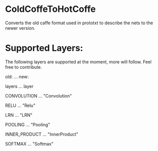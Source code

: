 # ColdCoffeToHotCoffe
Converts the old caffe format used in prototxt to describe the nets to the newer version. 


# Supported Layers:
The following layers are supported at the moment, more will follow. Feel free to contribute.


  old:           ...  new:

  layers         ...  layer

  CONVOLUTION    ... "Convolution"
  
  RELU           ... "Relu"
  
  LRN            ... "LRN"
  
  POOLING        ... "Pooling"
  
  INNER_PRODUCT  ... "InnerProduct"
  
  SOFTMAX        ... "Softmax"
  
